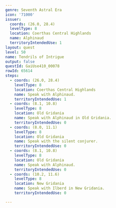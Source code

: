 ```yaml
---
genre: Seventh Astral Era
icon: '71000'
issuer:
  coords: (26.0, 28.4)
  levelType: 8
  location: Coerthas Central Highlands
  name: Alphinaud
  territoryIntendedUse: 1
layout: quest
level: 50
name: Tendrils of Intrigue
output: false
questId: GaiUse410_00078
rowId: 65614
steps:
  - coords: (26.0, 28.4)
    levelType: 8
    location: Coerthas Central Highlands
    name: Speak with Alphinaud.
    territoryIntendedUse: 1
  - coords: (8.1, 10.8)
    levelType: 8
    location: Old Gridania
    name: Speak with Alphinaud in Old Gridania.
    territoryIntendedUse: 0
  - coords: (8.0, 11.1)
    levelType: 8
    location: Old Gridania
    name: Speak with the silent conjurer.
    territoryIntendedUse: 0
  - coords: (8.1, 10.8)
    levelType: 8
    location: Old Gridania
    name: Speak with Alphinaud.
    territoryIntendedUse: 0
  - coords: (10.2, 11.6)
    levelType: 8
    location: New Gridania
    name: Speak with Ilberd in New Gridania.
    territoryIntendedUse: 0

---
```

